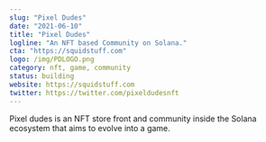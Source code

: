 ```yaml
---
slug: "Pixel Dudes"
date: "2021-06-10"
title: "Pixel Dudes" 
logline: "An NFT based Community on Solana."
cta: "https://squidstuff.com"
logo: /img/PDLOGO.png
category: nft, game, community
status: building
website: https://squidstuff.com
twitter: https://twitter.com/pixeldudesnft
---
```

Pixel dudes is an NFT store front and community inside the Solana ecosystem that aims to evolve into a game.
